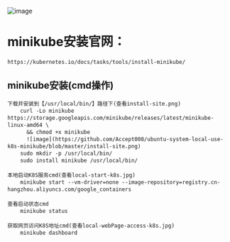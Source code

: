 ![image](https://github.com/ButBueatiful/dotvim/raw/master/screenshots/vim-screenshot.jpg)
# minikube安装官网：
    https://kubernetes.io/docs/tasks/tools/install-minikube/
    
## minikube安装(cmd操作)
    下载并安装到【/usr/local/bin/】路径下(查看install-site.png)
        curl -Lo minikube https://storage.googleapis.com/minikube/releases/latest/minikube-linux-amd64 \
          && chmod +x minikube
          ![image](https://github.com/Accept008/ubuntu-system-local-use-k8s-minikube/blob/master/install-site.png)    
        sudo mkdir -p /usr/local/bin/    
        sudo install minikube /usr/local/bin/
    
    本地启动K8S服务cmd(查看local-start-k8s.jpg)
        minikube start --vm-driver=none --image-repository=registry.cn-hangzhou.aliyuncs.com/google_containers
    
    查看启动状态cmd
        minikube status
    
    获取网页访问K8S地址cmd(查看local-webPage-access-k8s.jpg)
        minikube dashboard
        
     
    
    
